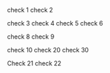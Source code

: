 check 1
check 2


check 3
check 4
check 5
check 6

check 8
check 9

check 10
check 20
check 30

Check 21
check 22
